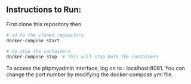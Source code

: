 ## Instructions to Run: 

First clone this repository then

```sh
# cd to the cloned repository 
docker-compose start

# to stop the containers 
docker-compose stop  # This will stop both the containers 
```

To access the phpmyadmin interface, log on to : localhost:8081. You can change the port number by modifying the docker-compose.yml file.
